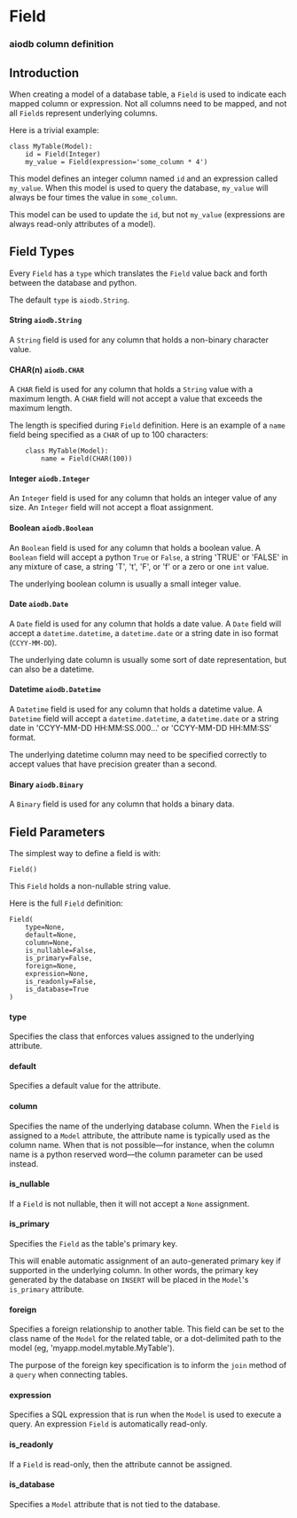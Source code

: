 # Field
### aiodb column definition

## Introduction

When creating a model of a database table,
a `Field` is used to indicate each mapped
column or expression.
Not all columns need to be mapped, and not all
`Field`s represent underlying columns.

Here is a trivial example:
```
class MyTable(Model):
    id = Field(Integer)
    my_value = Field(expression='some_column * 4')
```

This model defines an integer column named `id`
and an expression called `my_value`. When this
model is used to query the database, `my_value`
will always be four times the value in `some_column`.

This model can be used to update the `id`, but not
`my_value` (expressions are always
read-only attributes of a model).

## Field Types

Every `Field` has a `type` which translates the `Field` value
back and forth between the database and python.

The default `type` is `aiodb.String`.

#### String `aiodb.String`

A `String` field is used for any column that holds
a non-binary character value.

#### CHAR(n) `aiodb.CHAR`

A `CHAR` field is used for any column that holds a `String`
value with a maximum length.
A `CHAR` field will not accept a value that exceeds the maximum length.

The length is specified during `Field` definition.
Here is an example of a `name` field being specified
as a `CHAR` of up to 100 characters:

```
    class MyTable(Model):
        name = Field(CHAR(100))
```

#### Integer `aiodb.Integer`

An `Integer` field is used for any column that holds
an integer value of any size.
An `Integer` field will not accept a float assignment.

#### Boolean `aiodb.Boolean`

An `Boolean` field is used for any column that holds
a boolean value.
A `Boolean` field will accept a python `True` or `False`,
a string 'TRUE' or 'FALSE' in any mixture of case,
a string 'T', 't', 'F', or 'f' or a zero or one `int` value.

The underlying boolean column is usually a small integer value.

#### Date `aiodb.Date`
A `Date` field is used for any column that holds
a date value.
A `Date` field will accept a `datetime.datetime`,
a `datetime.date`
or a string date in iso format (`CCYY-MM-DD`).

The underlying date column is usually some sort of date
representation, but can also be a datetime.

#### Datetime `aiodb.Datetime`
A `Datetime` field is used for any column that holds
a datetime value.
A `Datetime` field will accept a `datetime.datetime`,
a `datetime.date`
or a string date in 'CCYY-MM-DD HH:MM:SS.000...' or
'CCYY-MM-DD HH:MM:SS' format.

The underlying datetime column may need to be specified
correctly to accept values that have precision greater than a second.

#### Binary `aiodb.Binary`
A `Binary` field is used for any column that holds
a binary data.

## Field Parameters

The simplest way to define a field is with:
```
Field()
```
This `Field` holds a non-nullable string value.

Here is the full `Field` definition:
```
Field(
    type=None,
    default=None,
    column=None,
    is_nullable=False,
    is_primary=False,
    foreign=None,
    expression=None,
    is_readonly=False,
    is_database=True
)
```

#### type
Specifies the class
that enforces values assigned to the underlying attribute.

#### default
Specifies a default value for the attribute.

#### column
Specifies the name of the underlying database column.
When the `Field` is assigned to a `Model` attribute,
the attribute name is typically used as the column name.
When that is not possible&mdash;for instance,
when the column name is a python reserved word&mdash;the
column parameter can be used instead.

#### is_nullable
If a `Field` is not nullable, then it will not accept
a `None` assignment.

#### is_primary
Specifies the `Field` as the table's primary key.

This will enable automatic assignment of an auto-generated primary key
if supported in the underlying column.
In other words, the primary key generated by the database on `INSERT`
will be placed in the `Model`'s `is_primary` attribute.

#### foreign
Specifies a foreign relationship to another table.
This field can be set to the class name of the `Model` for the related table,
or a dot-delimited path to the model (eg,
'myapp.model.mytable.MyTable').

The purpose of the foreign key specification is to inform the
`join` method of a `query` when connecting tables.

#### expression
Specifies a SQL expression that is run when the `Model`
is used to execute a query.
An expression `Field` is automatically read-only.

#### is_readonly
If a `Field`
is read-only, then the attribute cannot be assigned.

#### is_database
Specifies a `Model` attribute that is not tied to the database.
